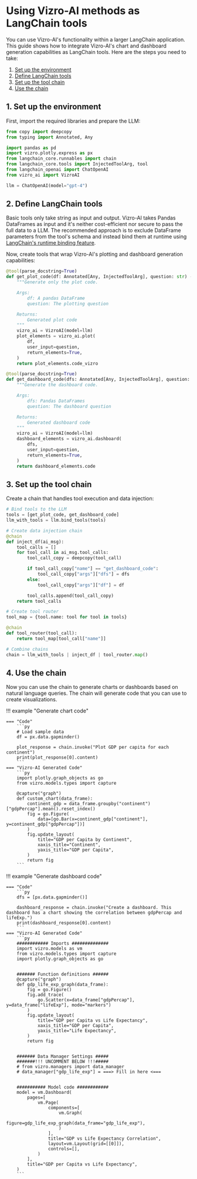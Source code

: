# Using Vizro-AI methods as LangChain tools

You can use Vizro-AI's functionality within a larger LangChain application. This guide shows how to integrate Vizro-AI's chart and dashboard generation capabilities as LangChain tools. Here are the steps you need to take:

1. [Set up the environment](#1-set-up-the-environment)
2. [Define LangChain tools](#2-define-langchain-tools)
3. [Set up the tool chain](#3-set-up-the-tool-chain)
4. [Use the chain](#4-use-the-chain)

## 1. Set up the environment

First, import the required libraries and prepare the LLM:

```python
from copy import deepcopy
from typing import Annotated, Any

import pandas as pd
import vizro.plotly.express as px
from langchain_core.runnables import chain
from langchain_core.tools import InjectedToolArg, tool
from langchain_openai import ChatOpenAI
from vizro_ai import VizroAI

llm = ChatOpenAI(model="gpt-4")
```

## 2. Define LangChain tools

Basic tools only take string as input and output. Vizro-AI takes Pandas DataFrames as input and it's neither cost-efficient nor secure to pass the full data to a LLM. The recommended approach is to exclude DataFrame parameters from the tool's schema and instead bind them at runtime using [LangChain's runtime binding feature](https://python.langchain.com/v0.2/docs/how_to/tool_runtime/).

Now, create tools that wrap Vizro-AI's plotting and dashboard generation capabilities:

```python
@tool(parse_docstring=True)
def get_plot_code(df: Annotated[Any, InjectedToolArg], question: str) -> str:
    """Generate only the plot code.

    Args:
        df: A pandas DataFrame
        question: The plotting question

    Returns:
        Generated plot code
    """
    vizro_ai = VizroAI(model=llm)
    plot_elements = vizro_ai.plot(
        df,
        user_input=question,
        return_elements=True,
    )
    return plot_elements.code_vizro

@tool(parse_docstring=True)
def get_dashboard_code(dfs: Annotated[Any, InjectedToolArg], question: str) -> str:
    """Generate the dashboard code.

    Args:
        dfs: Pandas DataFrames
        question: The dashboard question

    Returns:
        Generated dashboard code
    """
    vizro_ai = VizroAI(model=llm)
    dashboard_elements = vizro_ai.dashboard(
        dfs,
        user_input=question,
        return_elements=True,
    )
    return dashboard_elements.code
```

## 3. Set up the tool chain

Create a chain that handles tool execution and data injection:

```python
# Bind tools to the LLM
tools = [get_plot_code, get_dashboard_code]
llm_with_tools = llm.bind_tools(tools)

# Create data injection chain
@chain
def inject_df(ai_msg):
    tool_calls = []
    for tool_call in ai_msg.tool_calls:
        tool_call_copy = deepcopy(tool_call)

        if tool_call_copy["name"] == "get_dashboard_code":
            tool_call_copy["args"]["dfs"] = dfs
        else:
            tool_call_copy["args"]["df"] = df

        tool_calls.append(tool_call_copy)
    return tool_calls

# Create tool router
tool_map = {tool.name: tool for tool in tools}

@chain
def tool_router(tool_call):
    return tool_map[tool_call["name"]]

# Combine chains
chain = llm_with_tools | inject_df | tool_router.map()
```

## 4. Use the chain

Now you can use the chain to generate charts or dashboards based on natural language queries. The chain will generate code that you can use to create visualizations.

!!! example "Generate chart code"

    === "Code"
        ```py
        # Load sample data
        df = px.data.gapminder()

        plot_response = chain.invoke("Plot GDP per capita for each continent")
        print(plot_response[0].content)
        ```
    === "Vizro-AI Generated Code"
        ```py
        import plotly.graph_objects as go
        from vizro.models.types import capture

        @capture("graph")
        def custom_chart(data_frame):
            continent_gdp = data_frame.groupby("continent")["gdpPercap"].mean().reset_index()
            fig = go.Figure(
                data=[go.Bar(x=continent_gdp["continent"], y=continent_gdp["gdpPercap"])]
            )
            fig.update_layout(
                title="GDP per Capita by Continent",
                xaxis_title="Continent",
                yaxis_title="GDP per Capita",
            )
            return fig
        ```

!!! example "Generate dashboard code"

    === "Code"
        ```py
        dfs = [px.data.gapminder()]

        dashboard_response = chain.invoke("Create a dashboard. This dashboard has a chart showing the correlation between gdpPercap and lifeExp.")
        print(dashboard_response[0].content)
        ```
    === "Vizro-AI Generated Code"
        ```py
        ############ Imports ##############
        import vizro.models as vm
        from vizro.models.types import capture
        import plotly.graph_objects as go


        ####### Function definitions ######
        @capture("graph")
        def gdp_life_exp_graph(data_frame):
            fig = go.Figure()
            fig.add_trace(
                go.Scatter(x=data_frame["gdpPercap"], y=data_frame["lifeExp"], mode="markers")
            )
            fig.update_layout(
                title="GDP per Capita vs Life Expectancy",
                xaxis_title="GDP per Capita",
                yaxis_title="Life Expectancy",
            )
            return fig


        ####### Data Manager Settings #####
        #######!!! UNCOMMENT BELOW !!!#####
        # from vizro.managers import data_manager
        # data_manager["gdp_life_exp"] = ===> Fill in here <===


        ########### Model code ############
        model = vm.Dashboard(
            pages=[
                vm.Page(
                    components=[
                        vm.Graph(
                            figure=gdp_life_exp_graph(data_frame="gdp_life_exp"),
                        )
                    ],
                    title="GDP vs Life Expectancy Correlation",
                    layout=vm.Layout(grid=[[0]]),
                    controls=[],
                )
            ],
            title="GDP per Capita vs Life Expectancy",
        )
        ```
